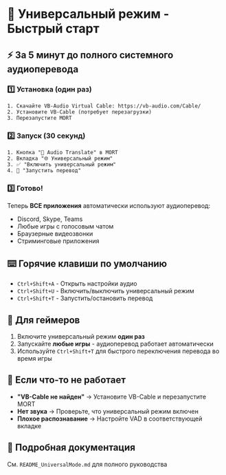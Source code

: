 # 🚀 Универсальный режим - Быстрый старт

## ⚡ За 5 минут до полного системного аудиоперевода

### 1️⃣ Установка (один раз)
```
1. Скачайте VB-Audio Virtual Cable: https://vb-audio.com/Cable/
2. Установите VB-Cable (потребует перезагрузки)
3. Перезапустите MORT
```

### 2️⃣ Запуск (30 секунд)
```
1. Кнопка "🎤 Audio Translate" в MORT
2. Вкладка "🌐 Универсальный режим"  
3. ✅ "Включить универсальный режим"
4. 🎯 "Запустить перевод"
```

### 3️⃣ Готово! 
Теперь **ВСЕ приложения** автоматически используют аудиоперевод:
- Discord, Skype, Teams
- Любые игры с голосовым чатом
- Браузерные видеозвонки
- Стриминговые приложения

## ⌨️ Горячие клавиши по умолчанию
- `Ctrl+Shift+A` - Открыть настройки аудио
- `Ctrl+Shift+U` - Включить/выключить универсальный режим
- `Ctrl+Shift+T` - Запустить/остановить перевод

## 🎯 Для геймеров
1. Включите универсальный режим **один раз**
2. Запускайте **любые игры** - аудиоперевод работает автоматически
3. Используйте `Ctrl+Shift+T` для быстрого переключения перевода во время игры

## 🔧 Если что-то не работает
- **"VB-Cable не найден"** → Установите VB-Cable и перезапустите MORT
- **Нет звука** → Проверьте, что универсальный режим включен
- **Плохое распознавание** → Настройте VAD в соответствующей вкладке

## 📖 Подробная документация
См. `README_UniversalMode.md` для полного руководства
